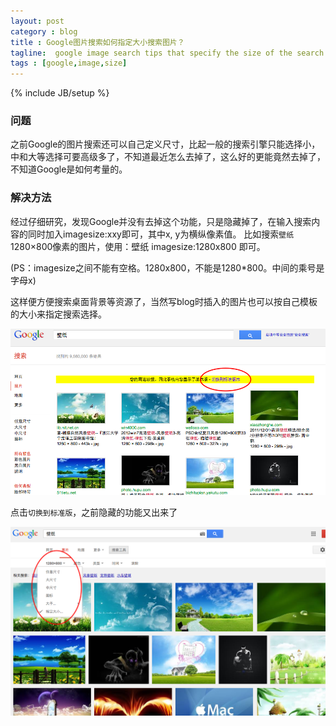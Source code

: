 ```yaml
---
layout: post
category : blog
title : Google图片搜索如何指定大小搜索图片？
tagline:  google image search tips that specify the size of the search images
tags : [google,image,size]
---
```

{% include JB/setup %}

### 问题

之前Google的图片搜索还可以自己定义尺寸，比起一般的搜索引擎只能选择小，中和大等选择可要高级多了，不知道最近怎么去掉了，这么好的更能竟然去掉了，不知道Google是如何考量的。

### 解决方法

经过仔细研究，发现Google并没有去掉这个功能，只是隐藏掉了，在输入搜索内容的同时加入imagesize:xxy即可，其中x, y为横纵像素值。
比如搜索`壁纸`1280×800像素的图片，使用：壁纸 imagesize:1280x800 即可。

(PS：imagesize之间不能有空格。1280x800，不能是1280*800。中间的乘号是字母x)

这样便方便搜索桌面背景等资源了，当然写blog时插入的图片也可以按自己模板的大小来指定搜索选择。

![ScreenShot](/attachments/2013-10-03T14-39-31.090Z.png)

点击`切换到标准版`，之前隐藏的功能又出来了

![ScreenShot](/attachments/2013-10-03T14-48-16.400Z.png)